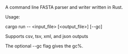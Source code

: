 A command line FASTA parser and writer written in Rust.

Usage:

cargo run -- <input_file> [<output_file>] [--gc]

Supports csv, tsv, xml, and json outputs

The optional --gc flag gives the gc%.
